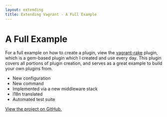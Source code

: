 ```yaml
---
layout: extending
title: Extending Vagrant - A Full Example
---
```

# A Full Example

For a full example on how to create a plugin, view the [vagrant-rake](http://github.com/mitchellh/vagrant-rake)
plugin, which is a gem-based plugin which I created and use every day.
This plugin covers all portions of plugin creation, and serves as a great
example to build your own plugins from.

* New configuration
* New command
* Implemented via a new middleware stack
* I18n translated
* Automated test suite

[View the project on GitHub.](http://github.com/mitchellh/vagrant-rake)
